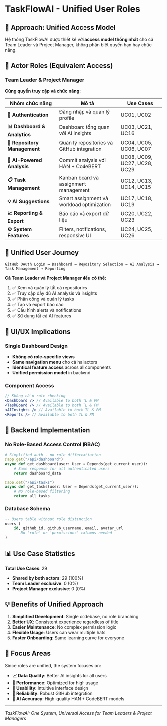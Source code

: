 # TaskFlowAI - Unified User Roles

## 🎯 Approach: Unified Access Model

Hệ thống TaskFlowAI được thiết kế với **access model thống nhất** cho cả Team Leader và Project Manager, không phân biệt quyền hạn hay chức năng.

## 👥 Actor Roles (Equivalent Access)

### Team Leader & Project Manager

**Cùng quyền truy cập và chức năng:**

| Nhóm chức năng               | Mô tả                                      | Use Cases                    |
| ---------------------------- | ------------------------------------------ | ---------------------------- |
| **🔐 Authentication**        | Đăng nhập và quản lý profile               | UC01, UC02                   |
| **📊 Dashboard & Analytics** | Dashboard tổng quan với AI insights        | UC03, UC21, UC16             |
| **📂 Repository Management** | Quản lý repositories và GitHub integration | UC04, UC05, UC06, UC07       |
| **🤖 AI-Powered Analysis**   | Commit analysis với HAN + CodeBERT         | UC08, UC09, UC27, UC28, UC29 |
| **📋 Task Management**       | Kanban board và assignment management      | UC12, UC13, UC14, UC15       |
| **💡 AI Suggestions**        | Smart assignment và workload optimization  | UC17, UC18, UC19             |
| **📈 Reporting & Export**    | Báo cáo và export dữ liệu                  | UC20, UC22, UC23             |
| **⚙️ System Features**       | Filters, notifications, responsive UI      | UC24, UC25, UC26             |

## 🔄 Unified User Journey

```
GitHub OAuth Login → Dashboard → Repository Selection → AI Analysis → Task Management → Reporting
```

**Cả Team Leader và Project Manager đều có thể:**

1. ✅ Xem và quản lý tất cả repositories
2. ✅ Truy cập đầy đủ AI analysis và insights
3. ✅ Phân công và quản lý tasks
4. ✅ Tạo và export báo cáo
5. ✅ Cấu hình alerts và notifications
6. ✅ Sử dụng tất cả AI features

## 🎨 UI/UX Implications

### Single Dashboard Design

- **Không có role-specific views**
- **Same navigation menu** cho cả hai actors
- **Identical feature access** across all components
- **Unified permission model** in backend

### Component Access

```jsx
// Không cần role checking
<Dashboard /> // Available to both TL & PM
<TaskBoard /> // Available to both TL & PM
<AIInsights /> // Available to both TL & PM
<Reports /> // Available to both TL & PM
```

## 🔧 Backend Implementation

### No Role-Based Access Control (RBAC)

```python
# Simplified auth - no role differentiation
@app.get("/api/dashboard")
async def get_dashboard(user: User = Depends(get_current_user)):
    # Same response for all authenticated users
    return dashboard_data

@app.get("/api/tasks")
async def get_tasks(user: User = Depends(get_current_user)):
    # No role-based filtering
    return all_tasks
```

### Database Schema

```sql
-- Users table without role distinction
users (
    id, github_id, github_username, email, avatar_url
    -- No 'role' or 'permissions' columns needed
)
```

## 📊 Use Case Statistics

**Total Use Cases**: 29

- **Shared by both actors**: 29 (100%)
- **Team Leader exclusive**: 0 (0%)
- **Project Manager exclusive**: 0 (0%)

## 💡 Benefits of Unified Approach

1. **Simplified Development**: Single codebase, no role branching
2. **Better UX**: Consistent experience regardless of title
3. **Easier Maintenance**: No complex permission logic
4. **Flexible Usage**: Users can wear multiple hats
5. **Faster Onboarding**: Same learning curve for everyone

## 🎯 Focus Areas

Since roles are unified, the system focuses on:

- **📈 Data Quality**: Better AI insights for all users
- **🚀 Performance**: Optimized for high usage
- **🎨 Usability**: Intuitive interface design
- **🔧 Reliability**: Robust GitHub integration
- **🧠 AI Accuracy**: High-quality HAN + CodeBERT models

---

_TaskFlowAI: One System, Universal Access for Team Leaders & Project Managers_
